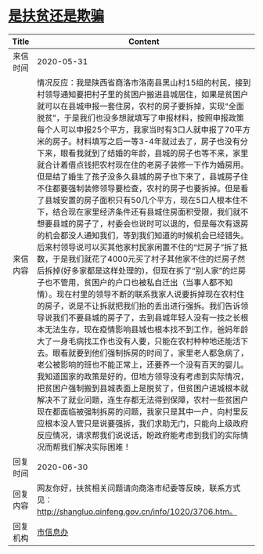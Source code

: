 # <a href="http://www.shangluo.gov.cn/zmhd/ldxxxx.jsp?urltype=leadermail.LeaderMailContentUrl&wbtreeid=1112&leadermailid=5935">是扶贫还是欺骗</a>
| Title |                                                                                                                                                                                                                                                                                                                                                                                                                                         Content                                                                                                                                                                                                                                                                                                                                                                                                                                          |
|:-----:|------------------------------------------------------------------------------------------------------------------------------------------------------------------------------------------------------------------------------------------------------------------------------------------------------------------------------------------------------------------------------------------------------------------------------------------------------------------------------------------------------------------------------------------------------------------------------------------------------------------------------------------------------------------------------------------------------------------------------------------------------------------------------------------------------------------------------------------------------------------------------------------|
| 来信时间  | 2020-05-31                                                                                                                                                                                                                                                                                                                                                                                                                                                                                                                                                                                                                                                                                                                                                                                                                                                                               |
| 来信内容  | 情况反应：我是陕西省商洛市洛南县黑山村15组的村民，接到村领导通知要把村子里的贫困户搬进县城居住，如果是贫困户就可以在县城申报一套住房，农村的房子要拆掉，实现“全面脱贫”，于是我们也没多想就填写了申报材料，按照申报政策每个人可以申报25个平方，我家当时有3口人就申报了70平方米的房子。材料填写之后一等3-4年就过去了，房子也没有分下来，眼看我就到了结婚的年龄，县城的房子也等不来，家里就合计着借点钱把农村现在住的老房子装修一下作为婚房用。但是结了婚生了孩子没多久县城的房子也下来了，县城房子住不住都要强制装修领导要检查，农村的房子也要拆掉。但是看了县城安置的房子面积只有50几个平方，现在5口人根本住不下，结合现在家里经济条件还有县城住房面积受限，我们就不想要县城的房子了，村委会也说时可以退的，但是每次有退房的机会都没人通知我们，等到我们知道的时候机会已经错失。后来村领导说可以买其他家村民家闲置不住的“烂房子”拆了抵数，于是我们就花了4000元买了村子其他家不住的烂房子然后拆掉(好多家都是这样处理的)，但现在拆了“别人家”的烂房子也不管用，贫困户的户口也被私自迁出（当事人都不知情）。现在村里的领导不断的联系我家人说要拆掉现在农村住的房子，说是不让拆就把我们抬的丢出进行强拆。我们告诉领导说我们不要县城的房子了，去到县城年轻人没有一技之长根本无法生存，现在疫情影响县城也根本找不到工作，爸妈年龄大了一身毛病找工作也没有人要，只能在农村种种地还能活下去。眼看就要到他们强制拆房的时间了，家里老人都急病了，老公被影响的班也不能正常上，还要养一个没有百天的婴儿。我知道国家的政策是好的，但地方领导没有考虑到实际情况，把贫困户强制搬到县城表面上是脱贫了，但贫困户进城根本就解决不了就业问题，连生存都无法得到保障，农村一些贫困户现在都面临被强制拆房的问题，我家只是其中一户，向村里反应根本没人管只是说要强拆，我们求助无门，只能向上级政府反应情况，请求帮我们说说话，盼政府能考虑到我们的实际情况而帮我们解决实际困难！ |
| 回复时间  | 2020-06-30                                                                                                                                                                                                                                                                                                                                                                                                                                                                                                                                                                                                                                                                                                                                                                                                                                                                               |
| 回复内容  | 网友你好，扶贫相关问题请向商洛市纪委等反映，联系方式见：http://shangluo.qinfeng.gov.cn/info/1020/3706.htm。                                                                                                                                                                                                                                                                                                                                                                                                                                                                                                                                                                                                                                                                                                                                                                                                           |
| 回复机构  | <a href="../../category/agencies/市信息办.md">市信息办</a>                                                                                                                                                                                                                                                                                                                                                                                                                                                                                                                                                                                                                                                                                                                                                                                                                                       |